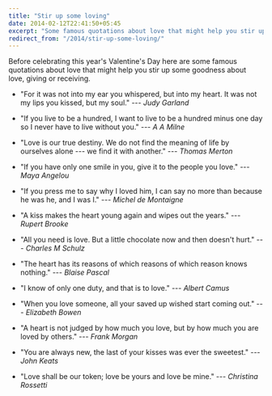 ```yaml
---
title: "Stir up some loving"
date: 2014-02-12T22:41:50+05:45
excerpt: "Some famous quotations about love that might help you stir up some goodness about love, giving or receiving."
redirect_from: "/2014/stir-up-some-loving/"
---
```


Before celebrating this year's Valentine's Day here are some famous quotations about love that might help you stir up some goodness about love, giving or receiving.

* "For it was not into my ear you whispered, but into my heart. It was not my lips you kissed, but my soul." --- *Judy Garland*

* "If you live to be a hundred, I want to live to be a hundred minus one day so I never have to live without you." --- *A A Milne*

* "Love is our true destiny. We do not find the meaning of life by ourselves alone --- we find it with another." --- *Thomas Merton*

* "If you have only one smile in you, give it to the people you love." --- *Maya Angelou*

* "If you press me to say why I loved him, I can say no more than because he was he, and I was I." --- *Michel de Montaigne*

* "A kiss makes the heart young again and wipes out the years." --- *Rupert Brooke*

* "All you need is love. But a little chocolate now and then doesn't hurt." --- *Charles M Schulz*

* "The heart has its reasons of which reasons of which reason knows nothing." --- *Blaise Pascal*

* "I know of only one duty, and that is to love." --- *Albert Camus*

* "When you love someone, all your saved up wished start coming out." --- *Elizabeth Bowen*

* "A heart is not judged by how much you love, but by how much you are loved by others." --- *Frank Morgan*

* "You are always new, the last of your kisses was ever the sweetest." --- *John Keats*

* "Love shall be our token; love be yours and love be mine." --- *Christina Rossetti*
